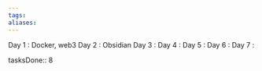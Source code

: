 ```yaml
---
tags: 
aliases:
---
```


Day 1 : Docker, web3
Day 2 : Obsidian 
Day 3 : 
Day 4 : 
Day 5 : 
Day 6 : 
Day 7 : 

tasksDone:: 8